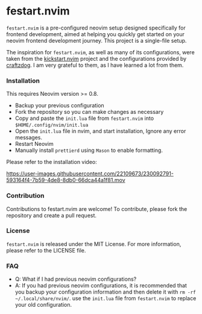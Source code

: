 # festart.nvim

`festart.nvim` is a pre-configured neovim setup designed specifically for frontend development, aimed at helping you quickly get started on your neovim frontend development journey. This project is a single-file setup.

The inspiration for `festart.nvim`, as well as many of its configurations, were taken from the [kickstart.nvim](https://github.com/nvim-lua/kickstart.nvim) project and the configurations provided by [craftzdog](https://github.com/craftzdog/dotfiles-public). I am very grateful to them, as I have learned a lot from them.

### Installation

This requires Neovim version >= 0.8.

- Backup your previous configuration
- Fork the repository so you can make changes as necessary
- Copy and paste the `init.lua` file from `festart.nvim` into `$HOME/.config/nvim/init.lua`
- Open the `init.lua` file in nvim, and start installation, Ignore any error messages.
- Restart Neovim
- Manually install `prettierd` using `Mason` to enable formatting.

Please refer to the installation video:

https://user-images.githubusercontent.com/22109673/230092791-593164f4-7b59-4de8-8db0-66dca44a1f81.mov


### Contribution
Contributions to festart.nvim are welcome! To contribute, please fork the repository and create a pull request.


### License
`festart.nvim` is released under the MIT License. For more information, please refer to the LICENSE file.

### FAQ

- Q: What if I had previous neovim configurations?
- A: If you had previous neovim configurations, it is recommended that you backup your configuration information and then delete it with `rm -rf ~/.local/share/nvim/`. use the `init.lua` file from `festart.nvim` to replace your old configuration.